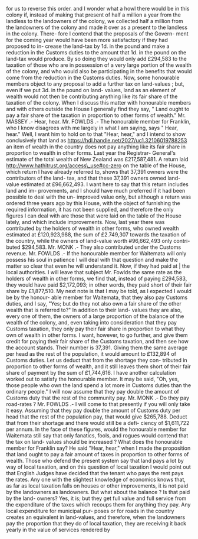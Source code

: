for us to reverse this order. and I wonder what a howl there would be in this colony if, instead of making that present of half a million a year from the landless to the landowners of the colony, we collected half a million from the landowners of the colony and made it over as a present to the landless in the colony. There- fore I contend that the proposals of the Govern- ment for the coming year would have been more satisfactory if they had proposed to in- crease the land-tax by 1d. in the pound and make a reduction in the Customs duties to the amount that 1d. in the pound on the land-tax would produce. By so doing they would only add £294,583 to the taxation of those who are in possession of a very large portion of the wealth of the colony, and who would also be participating in the benefits that would come from the reduction in the Customs duties. Now, some honourable members object to any proposal to add a further tax on land-values ; but, even if we put 3d. in the pound on land- values, land as an element of wealth would not then be contributing anything like its fair share of the taxation of the colony. When I discuss this matter with honourable members and with others outside the House I generally find they say, " Land ought to pay a fair share of the taxation in proportion to other forms of wealth." Mr. MASSEY .- Hear, hear. Mr. FOWLDS .- The honourable member for Franklin, who I know disagrees with me largely in what I am saying, says " Hear, hear." Well, I want him to hold on to that "Hear, hear," and I intend to show conclusively that land as https://hdl.handle.net/2027/uc1.32106019788253 an item of wealth in the country does not pay anything like its fair share in proportion to wealth in other forms. Last year the Registrar- General's estimate of the total wealth of New Zealand was £217,587,481. A return laid http://www.hathitrust.org/access\_use#cc-zero on the table of the House, which return I have already referred to, shows that 37,391 owners were the contributors of the land- tax, and that these 37,391 owners owned land- value estimated at £96,662,493. I want here to say that this return includes land and im- provements, and I should have much preferred if it had been possible to deal with the un- improved value only, but although a return was ordered three years ago by this House, with the object of furnishing the required information, it has not been supplied, and therefore the only figures I can deal with are those that were laid on the table of the House lately, and which include improvements. Now, last year there was contributed by the holders of wealth in other forms, who owned wealth estimated at £120,923,988, the sum of £2.749,307 towards the taxation of the country, while the owners of land-value worth #96,662,493 only contri- buted $294,583. Mr. MONK .- They also contributed under the Customs revenue. Mr. FOWLDS .- If the honourable member for Waitemata will only possess his soul in patience I will deal with that question and make the matter so clear that even he will understand it. Now, if they had paid at | the local authorities. I will leave that subject Mr. Fowlds the same rate as the holders of wealth in other forms, we find that, instead of paying £294,583, they would have paid $2,172,093; in other words, they paid short of their fair share by £1,877,510. My next note is that I may be told, as I expected I would be by the honour- able member for Waitemata, that they also pay Customs duties, and I say, "Yes; but do they not also own a fair share of the other wealth that is referred to?" In addition to their land- values they are also, every one of them, the owners of a large proportion of the balance of the wealth of the colony, and, even taking into consideration that they pay Customs taxation, they only pay their fair share in proportion to what they own of wealth in other forms. I want, however, to go further, and give them credit for paying their fair share of the Customs taxation, and then see how the account stands. Their number is 37,391. Giving them the same average per head as the rest of the population, it would amount to £132,894 of Customs duties. Let us deduct that from the shortage they con- tributed in proportion to other forms of wealth, and it still leaves them short of their fair share of payment by the sum of £1,744,616. I have another calculation worked out to satisfy the honourable member. It may be said, "Oh, yes, those people who own the land spend a lot more in Customs duties than the ordinary people." I will now assume that they pay double the amount of Customs duty that the rest of the community pay. Mr. MONK .- Do they pay road-rates ? Mr. FOWLDS .- I will come to that presently if you will only take it easy. Assuming that they pay double the amount of Customs duty per head that the rest of the population pay, that would give $265,788. Deduct that from their shortage and there would still be a defi- ciency of $1,611,722 per annum. In the face of these figures, would the honourable member for Waitemata still say that only fanatics, fools, and rogues would contend that the tax on land- values should be increased ? What does the honourable member for Franklin say? He said "Hear, hear," when I made the proposition that land ought to pay a fair amount of taxes in proportion to other forms of wealth. Those who defend the present system say that land pays a lot by way of local taxation, and on this question of local taxation I would point out that English Judges have decided that the tenant who pays the rent pays the rates. Any one with the slightest knowledge of economics knows that, as far as local taxation falls on houses or other improvements, it is not paid by the landowners as landowners. But what about the balance ? Is that paid by the land- owners? Yes, it is; but they get full value and full service from the expenditure of the taxes which recoups them for anything they pay. Any local expenditure for municipal pur- poses or for roads in the country creates an equivalent in land-values, and therefore, when the landowners pay the proportion that they do of local taxation, they are receiving it back yearly in the value of services rendered by 